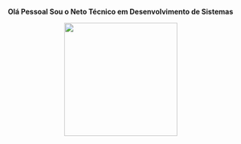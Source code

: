 <p align="center" >
   <strong>Olá Pessoal Sou o Neto Técnico em Desenvolvimento de Sistemas</strong>
</p>

<p align="center">
  <img height="225cm" src="https://github-readme-stats.vercel.app/api?username=NelsonModenezNeto&theme=react&show_icons=true&hide_border=false&count_private=true"> 
</p>


<!--
**NelsonModenezNeto/NelsonModenezNeto** is a ✨ _special_ ✨ repository because its `README.md` (this file) appears on your GitHub profile.

Here are some ideas to get you started:

- 🔭 I’m currently working on ...
- 🌱 I’m currently learning ...
- 👯 I’m looking to collaborate on ...
- 🤔 I’m looking for help with ...
- 💬 Ask me about ...
- 📫 How to reach me: ...
- 😄 Pronouns: ...
- ⚡ Fun fact: ...
-->
